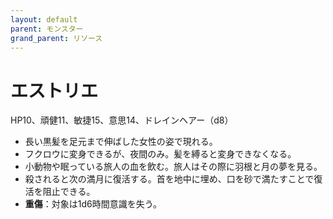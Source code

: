 ```yaml
---
layout: default
parent: モンスター
grand_parent: リソース
---
```


# エストリエ

HP10、頑健11、敏捷15、意思14、ドレインヘアー（d8）

- 長い黒髪を足元まで伸ばした女性の姿で現れる。
- フクロウに変身できるが、夜間のみ。髪を縛ると変身できなくなる。
- 小動物や眠っている旅人の血を飲む。旅人はその際に羽根と月の夢を見る。
- 殺されると次の満月に復活する。首を地中に埋め、口を砂で満たすことで復活を阻止できる。
- **重傷**：対象は1d6時間意識を失う。